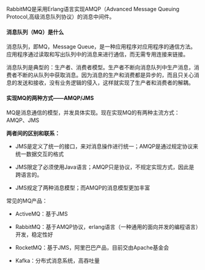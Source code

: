 


RabbitMQ是采用Erlang语言实现AMQP（Advanced Message Queuing Protocol,高级消息队列协议）的消息中间件。


#### 消息队列（MQ）是什么

消息队列，即MQ，Message Queue，是一种应用程序对应用程序的通信方法。应用程序通过读取和写出队列中的消息来进行通信，而无需专用连接来链接。


消息队列是典型的：生产者、消费者模型。生产者不断向消息队列中生产消息，消费者不断的从队列中获取消息。因为消息的生产和消费都是异步的，而且只关心消息的发送和接收，没有业务逻辑的侵入，这样就实现了生产者和消费者的解耦。


#### 实现MQ的两种方式——AMQP/JMS

MQ是消息通信的模型，并发具体实现。现在实现MQ的有两种主流方式：AMQP、JMS

**两者间的区别和联系：**

- JMS是定义了统一的接口，来对消息操作进行统一；AMQP是通过规定协议来统一数据交互的格式

- JMS限定了必须使用Java语言；AMQP只是协议，不规定实现方式，因此是跨语言的。

- JMS规定了两种消息模型；而AMQP的消息模型更加丰富

常见的MQ产品：

- ActiveMQ：基于JMS

- RabbitMQ：基于AMQP协议，erlang语言（一种通用的面向并发的编程语言）开发，稳定性好

- RocketMQ：基于JMS，阿里巴巴产品，目前交由Apache基金会

- Kafka：分布式消息系统，高吞吐量



